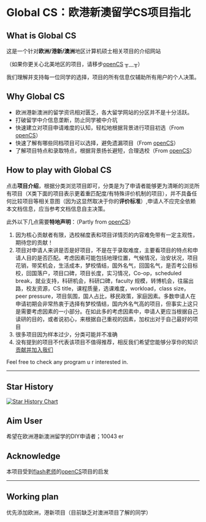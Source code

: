 # Global CS：欧港新澳留学CS项目指北

## What is Global CS

这是一个针对**欧洲/港新/澳洲**地区计算机硕士相关项目的介绍网站

（如果你更关心北美地区的项目，请移步[openCS](https://opencs.app/) ╥﹏╥）

我们理解并支持每一位同学的选择，项目的所有信息仅辅助所有用户的个人决策。

## Why Global CS

* 欧洲港新澳洲的留学资讯相对匮乏，各大留学网站的分区并不是十分活跃。
* 打破留学中介信息垄断，防止同学被中介坑
* 快速建立对项目申请难度的认知，轻松地根据背景进行项目初选（From [openCS](https://opencs.app/)）
* 快速了解有哪些同档项目可以选择，避免遗漏项目（From [openCS](https://opencs.app/)）
* 了解项目特点和录取特点，根据背景扬长避短，合理选校（From [openCS](https://opencs.app/)）

## How to play with Global CS

点击**项目介绍**，根据分类浏览项目即可，分类是为了申请者能够更为清晰的浏览所有项目（Ⅹ类下面的项目表示更着重匹配度/有特殊评价机制的项目），并不具备任何比较项目等相关意图（因为这显然取决于你的**评价标准**）,申请人不应完全依赖本文档信息，应当参考文档信息自主决策。

此外以下几点需要**特地声明**：（Partly from [openCS](https://opencs.app/)）

1. 因为核心贡献者有限，选校梯度表和项目详情页的内容难免带有一定主观性，期待您的贡献！
2. 项目对申请人来讲是否是好项目，不是在于录取难度，主要看项目的特点和申请人目的是否匹配。考虑因素可能包括地理位置，气候情况，治安状况，项目花销，带奖机会，生活成本，梦校情结，国外名气，回国名气，是否考公目标校，回国落户，项目口碑，项目长度，实习情况，Co-op，scheduled break，就业支持，科研机会，科研口碑，faculty 规模，转博机会，往届出路，校友资源，CS title，课程质量，选课难度，workload，class size，peer pressure，项目氛围，国人占比，移民政策，家庭因素。多数申请人在申请初期会非常热衷于选择有梦校情结，国内外名气高的项目，但事实上这只是需要考虑因素的一小部分。在如此多的考虑因素中，申请人更应当根据自己读研的目的，或者说初心，来根据自己重视的因素，加权出对于自己最好的项目
3. 很多项目因为样本过少，分类可能并不准确
4. 没有提到的项目不代表该项目不值得推荐，相反我们希望您能够分享你的知识[贡献并加入我们](joinus.md)

Feel free to check any program u r interested in.

***

## Star History

[![Star History Chart](https://api.star-history.com/svg?repos=Global-CS-application/global-cs-application.github.io&type=Date)](https://star-history.com/#Global-CS-application/global-cs-application.github.io&Date)

## Aim User

希望在欧洲港新澳洲留学的DIY申请者；10043 er

## Acknowledge

本项目受到[flash老师](https://github.com/xichenpan)的[openCS](https://github.com/opencsapp/opencsapp.github.io)项目的启发

***



## Working plan

优先添加欧洲，港新项目（目前缺乏对澳洲项目了解的同学）







